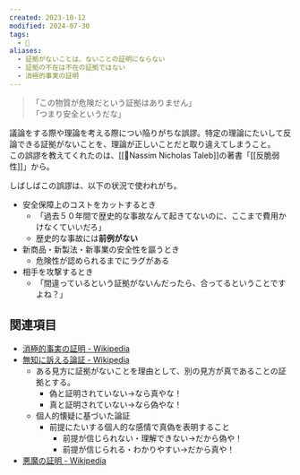 ```yaml
---
created: 2023-10-12
modified: 2024-07-30
tags:
  - 📝
aliases:
  - 証拠がないことは、ないことの証明にならない
  - 証拠の不在は不在の証拠ではない
  - 消極的事実の証明
---
```

>「この物質が危険だという証拠はありません」  
>「つまり安全というだな」

議論をする際や理論を考える際につい陥りがちな誤謬。特定の理論にたいして反論できる証拠がないことを、理論が正しいことだと取り違えてしまうこと。  
この誤謬を教えてくれたのは、[[👤Nassim Nicholas Taleb]]の著書「[[反脆弱性]]」から。

しばしばこの誤謬は、以下の状況で使われがち。
- 安全保障上のコストをカットするとき
	- 「過去５０年間で歴史的な事故なんて起きてないのに、ここまで費用かけなくていいだろ」
	- 歴史的な事故には**前例がない**
- 新商品・新製法・新事業の安全性を謳うとき
	- 危険性が認められるまでにラグがある
- 相手を攻撃するとき
	- 「間違っているという証拠がないんだったら、合ってるということですよね？」

## 関連項目
- [消極的事実の証明 - Wikipedia](https://ja.wikipedia.org/wiki/%E6%B6%88%E6%A5%B5%E7%9A%84%E4%BA%8B%E5%AE%9F%E3%81%AE%E8%A8%BC%E6%98%8E)
- [無知に訴える論証 - Wikipedia](https://ja.wikipedia.org/wiki/%E7%84%A1%E7%9F%A5%E3%81%AB%E8%A8%B4%E3%81%88%E3%82%8B%E8%AB%96%E8%A8%BC)
	- ある見方に証拠がないことを理由として、別の見方が真であることの証拠とする。
		- 偽と証明されていない→なら真やな！
		- 真と証明されていない→なら偽やな！
	- 個人的懐疑に基づいた論証
		- 前提にたいする個人的な感情で真偽を表明すること
			- 前提が信じられない・理解できない→だから偽や！
			- 前提が信じられる・わかりやすい→だから真や！
- [悪魔の証明 - Wikipedia](https://ja.wikipedia.org/wiki/%E6%82%AA%E9%AD%94%E3%81%AE%E8%A8%BC%E6%98%8E)